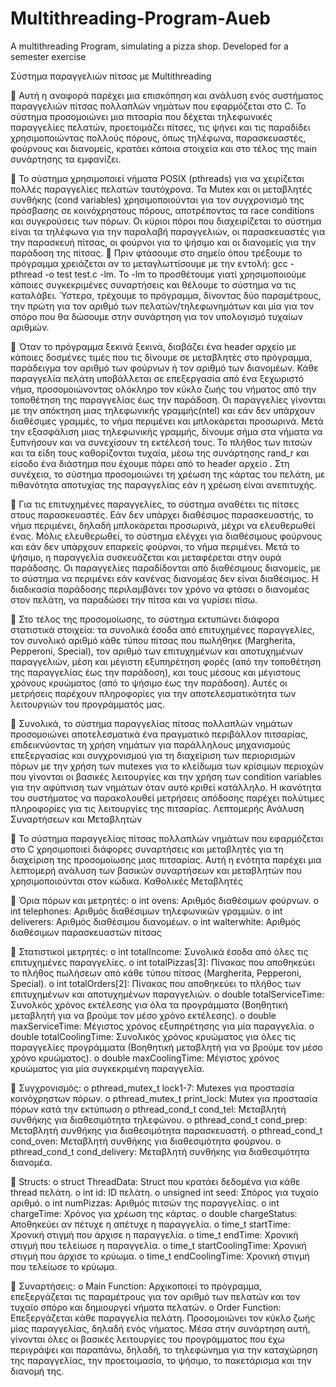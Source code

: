 # Multithreading-Program-Aueb
A multithreading Program, simulating a pizza shop. Developed for a semester exercise

Σύστημα παραγγελιών πίτσας με Multithreading

 Αυτή η αναφορά παρέχει μια επισκόπηση και ανάλυση ενός συστήματος
παραγγελιών πίτσας πολλαπλών νημάτων που εφαρμόζεται στο C. Το
σύστημα προσομοιώνει μια πιτσαρία που δέχεται τηλεφωνικές
παραγγελίες πελατών, προετοιμάζει πίτσες, τις ψήνει και τις παραδίδει
χρησιμοποιώντας πολλούς πόρους, όπως τηλέφωνα, παρασκευαστές,
φούρνους και διανομείς, κρατάει κάποια στοιχεία και στο τέλος της main
συνάρτησης τα εμφανίζει.

 Το σύστημα χρησιμοποιεί νήματα POSIX (pthreads) για να χειρίζεται πολλές
παραγγελίες πελατών ταυτόχρονα. Τα Mutex και οι μεταβλητές συνθήκης
(cond variables) χρησιμοποιούνται για τον συγχρονισμό της πρόσβασης σε
κοινόχρηστους πόρους, αποτρέποντας τα race conditions και συγκρούσεις
των πόρων. Οι κύριοι πόροι που διαχειρίζεται το σύστημα είναι τα τηλέφωνα
για την παραλαβή παραγγελιών, οι παρασκευαστές για την παρασκευή
πίτσας, οι φούρνοι για το ψήσιμο και οι διανομείς για την παράδοση της
πίτσας.
 Πριν φτάσουμε στο σημείο όπου τρέξουμε το πρόγραμμα χρειάζεται αν το
μεταγλωττίσουμε με την εντολή: gcc -pthread -o test test.c -lm. Το -lm το
προσθέτουμε γιατί χρησιμοποιούμε κάποιες συγκεκριμένες συναρτήσεις και
θέλουμε το σύστημα να τις καταλάβει. Ύστερα, τρέχουμε το πρόγραμμα,
δίνοντας δύο παραμέτρους, την πρώτη για τον αριθμό των
πελατών/τηλεφωνημάτων και μία για τον σπόρο που θα δώσουμε στην
συνάρτηση για τον υπολογισμό τυχαίων αριθμών.

 Όταν το πρόγραμμα ξεκινά ξεκινά, διαβάζει ένα header αρχείο με κάποιες
δοσμένες τιμές που τις δίνουμε σε μεταβλητές στο πρόγραμμα, παράδειγμα
τον αριθμό των φούρνων ή τον αριθμό των διανομέων. Κάθε παραγγελία
πελάτη υποβάλλεται σε επεξεργασία από ένα ξεχωριστό νήμα,
προσομοιώνοντας ολόκληρο τον κύκλο ζωής του νήματος από την
τοποθέτηση της παραγγελίας έως την παράδοση. Οι παραγγελίες γίνονται με
την απόκτηση μιας τηλεφωνικής γραμμής(ntel) και εάν δεν υπάρχουν
διαθέσιμες γραμμές, το νήμα περιμένει και μπλοκάρεται προσωρινά. Μετά
την εξασφάλιση μιας τηλεφωνικής γραμμής, δίνουμε σήμα στα νήματα να
ξυπνήσουν και να συνεχίσουν τη εκτέλεσή τους. Το πλήθος των πιτσών και τα
είδη τους καθορίζονται τυχαία, μέσω της συνάρτησης rand_r και είσοδο ένα
διάστημα που έχουμε πάρει από το header αρχείο . Στη συνέχεια, το σύστημα
προσομοιώνει τη χρέωση της κάρτας του πελάτη, με πιθανότητα αποτυχίας
της παραγγελίας εάν η χρέωση είναι ανεπιτυχής.

 Για τις επιτυχημένες παραγγελίες, το σύστημα αναθέτει τις πίτσες στους
παρασκευαστές. Εάν δεν υπάρχει διαθέσιμος παρασκευαστής, το νήμα
περιμένει, δηλαδή μπλοκάρεται προσωρινά, μέχρι να ελευθερωθεί ένας.
Μόλις ελευθερωθεί, το σύστημα ελέγχει για διαθέσιμους φούρνους και εάν
δεν υπάρχουν επαρκείς φούρνοι, το νήμα περιμένει. Μετά το ψήσιμο, η
παραγγελία συσκευάζεται και μεταφέρεται στην ουρά παράδοσης. Οι
παραγγελίες παραδίδονται από διαθέσιμους διανομείς, με το σύστημα να
περιμένει εάν κανένας διανομέας δεν είναι διαθέσιμος. Η διαδικασία
παράδοσης περιλαμβάνει τον χρόνο να φτάσει ο διανομέας στον πελάτη, να
παραδώσει την πίτσα και να γυρίσει πίσω.

 Στο τέλος της προσομοίωσης, το σύστημα εκτυπώνει διάφορα στατιστικά
στοιχεία: τα συνολικά έσοδα από επιτυχημένες παραγγελίες, τον συνολικό
αριθμό κάθε τύπου πίτσας που πωλήθηκε (Margherita, Pepperoni, Special),
τον αριθμό των επιτυχημένων και αποτυχημένων παραγγελιών, μέση και
μέγιστη εξυπηρέτηση φορές (από την τοποθέτηση της παραγγελίας έως την
παράδοση), και τους μέσους και μέγιστους χρόνους κρυώματος (από το
ψήσιμο έως την παράδοση). Αυτές οι μετρήσεις παρέχουν πληροφορίες για
την αποτελεσματικότητα των λειτουργιών του προγράμματός μας.

 Συνολικά, το σύστημα παραγγελίας πίτσας πολλαπλών νημάτων
προσομοιώνει αποτελεσματικά ένα πραγματικό περιβάλλον πιτσαρίας,
επιδεικνύοντας τη χρήση νημάτων για παράλληλους μηχανισμούς
επεξεργασίας και συγχρονισμού για τη διαχείριση των περιορισμών πόρων
με την χρήση των mutexes για το κλείδωμα των κρίσιμων περιοχών που
γίνονται οι βασικές λειτουργίες και την χρήση των condition variables για την
αφύπνιση των νημάτων όταν αυτό κριθεί κατάλληλο. Η ικανότητα του
συστήματος να παρακολουθεί μετρήσεις απόδοσης παρέχει πολύτιμες
πληροφορίες για τις λειτουργίες της πιτσαρίας.
Λεπτομερής Ανάλυση Συναρτήσεων και
Μεταβλητών

 Το σύστημα παραγγελίας πίτσας πολλαπλών νημάτων που εφαρμόζεται
στο C χρησιμοποιεί διάφορες συναρτήσεις και μεταβλητές για τη
διαχείριση της προσομοίωσης μιας πιτσαρίας. Αυτή η ενότητα παρέχει μια
λεπτομερή ανάλυση των βασικών συναρτήσεων και μεταβλητών που
χρησιμοποιούνται στον κώδικα.
Καθολικές Μεταβλητές

 Όρια πόρων και μετρητές:
o int ovens: Αριθμός διαθέσιμων φούρνων.
o int telephones: Αριθμός διαθέσιμων τηλεφωνικών γραμμών.
o int deliverers: Αριθμός διαθέσιμου διανομέων.
o int walterwhite: Αριθμός διαθέσιμων παρασκευαστών πίτσας

 Στατιστικοί μετρητές:
o int totalIncome: Συνολικά έσοδα από όλες τις επιτυχημένες
παραγγελίες.
o int totalPizzas[3]: Πίνακας που αποθηκεύει το πλήθος πωλήσεων
από κάθε τύπου πίτσας (Margherita, Pepperoni, Special).
o int totalOrders[2]: Πίνακας που αποθηκεύει το πλήθος των
επιτυχημένων και αποτυχημένων παραγγελιών.
o double totalServiceTime: Συνολκός χρόνος εκτέλεσης για όλα τα
προγράμματα (Βοηθητική μεταβλητή για να βρούμε τον μέσο χρόνο
εκτέλεσης).
o double maxServiceTime: Μέγιστος χρόνος εξυπηρέτησης για μία
παραγγελία.
o double totalCoolingTime: Συνολικός χρόνος κρυώματος για όλες
τις παραγγελίες προγράμματα (Βοηθητική μεταβλητή για να
βρούμε τον μέσο χρόνο κρυώματος).
o double maxCoolingTime: Μέγιστος χρόνος κρυώματος για μία
συγκεκριμένη παραγγελία.

 Συγχρονισμός:
o pthread_mutex_t lock1-7: Mutexes για προστασία κοινόχρηστων
πόρων.
o pthread_mutex_t print_lock: Mutex για προστασία πόρων κατά
την εκτύπωση
o pthread_cond_t cond_tel: Μεταβλητή συνθήκης για
διαθεσιμότητα τηλεφώνου.
o pthread_cond_t cond_prep: Μεταβλητή συνθήκης για
διαθεσιμότητα παρασκευαστή.
o pthread_cond_t cond_oven: Μεταβλητή συνθήκης για
διαθεσιμότητα φούρνου.
o pthread_cond_t cond_delivery: Μεταβλητή συνθήκης για
διαθεσιμότητα διανομέα.

 Structs:
o struct ThreadData: Struct που κρατάει δεδομένα για κάθε thread
πελάτη.
o int id: ID πελάτη.
o unsigned int seed: Σπόρος για τυχαίο αριθμό.
o int numPizzas: Αριθμός πιτσών της παραγγελίας.
o int chargeTime: Χρόνος για χρέωση της κάρτας.
o double chargeStatus: Αποθηκεύει αν πέτυχε η απέτυχε η
παραγγελία.
o time_t startTime: Χρονική στιγμή που άρχισε η παραγγελία.
o time_t endTime: Χρονική στιγμή που τελείωσε η παραγγελία.
o time_t startCoolingTime: Χρονική στιγμή που άρχισε το κρύωμα.
o time_t endCoolingTime: Χρονική στιγμή που τελείωσε το
κρύωμα.

 Συναρτήσεις:
o Main Function: Αρχικοποιεί το πρόγραμμα, επεξεργάζεται τις
παραμέτρους για τον αριθμό των πελατών και τον τυχαίο σπόρο και
δημιουργεί νήματα πελατών.
o Order Function: Επεξεργάζεται κάθε παραγγελία πελάτη.
Προσομοιώνει τον κύκλο ζωής μίας παραγγελίας, δηλαδή ενός
νήματος. Μέσα στην συνάρτηση αυτή, γίνονται όλες οι βασικές
λειτουργίες του προγράμματος που έχω περιγράψει και
παραπάνω, δηλαδή, το τηλεφώνημα για την καταχώρηση της
παραγγελίας, την προετοιμασία, το ψήσιμο, το πακετάρισμα και την
διανομή της.
 
